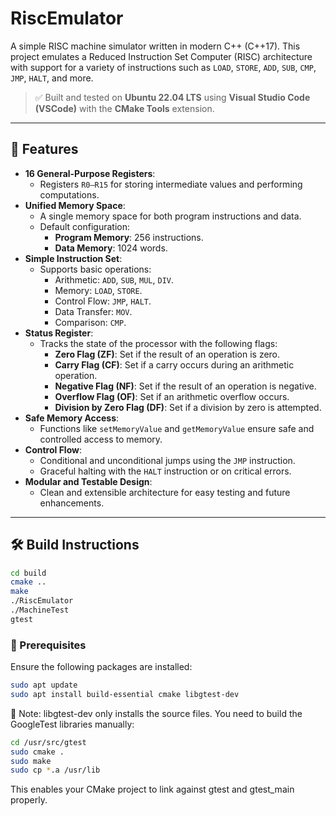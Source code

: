 # RiscEmulator

A simple RISC machine simulator written in modern C++ (C++17). This project emulates a Reduced Instruction Set Computer (RISC) architecture with support for a variety of instructions such as `LOAD`, `STORE`, `ADD`, `SUB`, `CMP`, `JMP`, `HALT`, and more.

> ✅ Built and tested on **Ubuntu 22.04 LTS** using **Visual Studio Code (VSCode)** with the **CMake Tools** extension.

---

## 🚀 Features

- **16 General-Purpose Registers**:
  - Registers `R0–R15` for storing intermediate values and performing computations.
- **Unified Memory Space**:
  - A single memory space for both program instructions and data.
  - Default configuration:
    - **Program Memory**: 256 instructions.
    - **Data Memory**: 1024 words.
- **Simple Instruction Set**:
  - Supports basic operations:
    - Arithmetic: `ADD`, `SUB`, `MUL`, `DIV`.
    - Memory: `LOAD`, `STORE`.
    - Control Flow: `JMP`, `HALT`.
    - Data Transfer: `MOV`.
    - Comparison: `CMP`.
- **Status Register**:
  - Tracks the state of the processor with the following flags:
    - **Zero Flag (ZF)**: Set if the result of an operation is zero.
    - **Carry Flag (CF)**: Set if a carry occurs during an arithmetic operation.
    - **Negative Flag (NF)**: Set if the result of an operation is negative.
    - **Overflow Flag (OF)**: Set if an arithmetic overflow occurs.
    - **Division by Zero Flag (DF)**: Set if a division by zero is attempted.
- **Safe Memory Access**:
  - Functions like `setMemoryValue` and `getMemoryValue` ensure safe and controlled access to memory.
- **Control Flow**:
  - Conditional and unconditional jumps using the `JMP` instruction.
  - Graceful halting with the `HALT` instruction or on critical errors.
- **Modular and Testable Design**:
  - Clean and extensible architecture for easy testing and future enhancements.

---

## 🛠️ Build Instructions
```bash
cd build
cmake ..
make
./RiscEmulator
./MachineTest
gtest
```

### 🔧 Prerequisites

Ensure the following packages are installed:

```bash
sudo apt update
sudo apt install build-essential cmake libgtest-dev
```
🧪 Note: libgtest-dev only installs the source files. You need to build the GoogleTest libraries manually:
```bash
cd /usr/src/gtest
sudo cmake .
sudo make
sudo cp *.a /usr/lib
```
This enables your CMake project to link against gtest and gtest_main properly.
